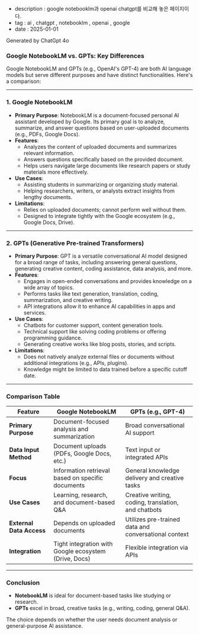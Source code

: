 - description : google notebooklm과 openai chatgpt를 비교해 놓은 페이지이다. 
- tag : ai , chatgpt , notebooklm , openai , google
- date : 2025-01-01

Generated by ChatGpt 4o

### Google NotebookLM vs. GPTs: Key Differences

Google NotebookLM and GPTs (e.g., OpenAI's GPT-4) are both AI language models but serve different purposes and have distinct functionalities. Here's a comparison:

---

### **1. Google NotebookLM**
- **Primary Purpose**: NotebookLM is a document-focused personal AI assistant developed by Google. Its primary goal is to analyze, summarize, and answer questions based on user-uploaded documents (e.g., PDFs, Google Docs).
- **Features**:
  - Analyzes the content of uploaded documents and summarizes relevant information.
  - Answers questions specifically based on the provided document.
  - Helps users navigate large documents like research papers or study materials more effectively.
- **Use Cases**:
  - Assisting students in summarizing or organizing study material.
  - Helping researchers, writers, or analysts extract insights from lengthy documents.
- **Limitations**:
  - Relies on uploaded documents; cannot perform well without them.
  - Designed to integrate tightly with the Google ecosystem (e.g., Google Docs, Drive).

---

### **2. GPTs (Generative Pre-trained Transformers)**
- **Primary Purpose**: GPT is a versatile conversational AI model designed for a broad range of tasks, including answering general questions, generating creative content, coding assistance, data analysis, and more.
- **Features**:
  - Engages in open-ended conversations and provides knowledge on a wide array of topics.
  - Performs tasks like text generation, translation, coding, summarization, and creative writing.
  - API integrations allow it to enhance AI capabilities in apps and services.
- **Use Cases**:
  - Chatbots for customer support, content generation tools.
  - Technical support like solving coding problems or offering programming guidance.
  - Generating creative works like blog posts, stories, and scripts.
- **Limitations**:
  - Does not natively analyze external files or documents without additional integrations (e.g., APIs, plugins).
  - Knowledge might be limited to data trained before a specific cutoff date.

---

### **Comparison Table**

| Feature                | Google NotebookLM                                  | GPTs (e.g., GPT-4)                              |
|------------------------|---------------------------------------------------|------------------------------------------------|
| **Primary Purpose**    | Document-focused analysis and summarization        | Broad conversational AI support                |
| **Data Input Method**  | Document uploads (PDFs, Google Docs, etc.)         | Text input or integrated APIs                  |
| **Focus**              | Information retrieval based on specific documents | General knowledge delivery and creative tasks  |
| **Use Cases**          | Learning, research, and document-based Q&A         | Creative writing, coding, translation, and chatbots |
| **External Data Access**| Depends on uploaded documents                     | Utilizes pre-trained data and conversational context |
| **Integration**        | Tight integration with Google ecosystem (Drive, Docs) | Flexible integration via APIs                  |

---

### **Conclusion**
- **NotebookLM** is ideal for document-based tasks like studying or research.
- **GPTs** excel in broad, creative tasks (e.g., writing, coding, general Q&A).

The choice depends on whether the user needs document analysis or general-purpose AI assistance.

